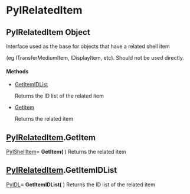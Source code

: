 # PyIRelatedItem

## PyIRelatedItem Object

Interface used as the base for objects that have a related shell item 

\(eg ITransferMediumItem, IDisplayItem, etc\)\.  Should not be used directly\.

#### Methods


  - [GetItemIDList](PyIRelatedItem.md#pyirelateditemgetitemidlist)

    Returns the ID list of the related item&nbsp;

  - [GetItem](PyIRelatedItem.md#pyirelateditemgetitem)

    Returns the related item&nbsp;

## [PyIRelatedItem](#pyirelateditem)\.GetItem

[PyIShellItem](#pyishellitem)\= **GetItem\(** \)
Returns the related item

## [PyIRelatedItem](#pyirelateditem)\.GetItemIDList

[PyIDL](#pyidl)\= **GetItemIDList\(** \)
Returns the ID list of the related item